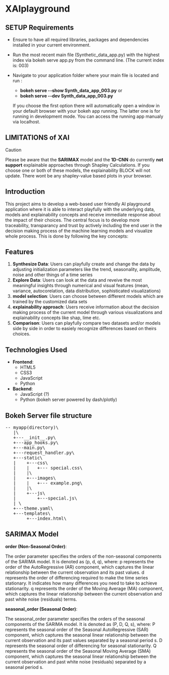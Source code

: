 # XAIplayground

## SETUP Requirements
- Ensure to have all required libraries, packages and dependencies installed in your current environment. 
- Run the most recent main file (Synthetic_data_app.py) with the highest index via bokeh serve app.py from the command line. (The current index is: 003)
- Navigate to your application folder where your main file is located and run :
  - **bokeh serve --show Synth_data_app_003.py** or 
  - **bokeh serve --dev Synth_data_app_003.py** 

  If you choose the first option there will automatically open a window in your default browser with your bokeh app running. The latter one is for running in development mode. You can access the running app manualy via localhost.

## LIMITATIONS of XAI
>[!CAUTION] 
> Please be aware that the **SARIMAX** model and the **1D-CNN** do currently **not support** explainable approaches through Shapley Calculations. If you choose one or both of these models, the explainability BLOCK will not update. There wont be any shapley-value based plots in your browser. 



## Introduction
This project aims to develop a web-based  user friendly AI playground application where it is able to interact playfully with the underlying data, models and explainability concepts and receive immediate response about the impact of their choices. The central focus is to develop more traceability, transparancy and trust by actively including the end user in the decision making process of the machine learning models and visualize whole process. This is done by following the key concepts: 

## Features
1. **Synthesize Data**: Users can playfully create and change the data by adjusting initialization parameters like the trend, seasonality, amplitude, noise and other things of a time series
2. **Explore Data**: Users can look at the data and reveive the most meaningful insights through numerical and visual features (mean, variance, autocorelation, data distribution, sophisticated visualizations)
3. **model selection**: Users can choose between different models which are trained by the customized data sets
4. **explainability approach**: Users receive information about the decision making process of the current model through various visualizations and explainability concepts like shap, lime etc.
5. **Comparison**: Users can playfully compare two datasets and/or models side by side in order to easiely recognize differences based on theirs choices.

## Technologies Used
- **Frontend**:
  - HTML5
  - CSS3
  - JavaScript
  - Python 
- **Backend**:
  - JavaScript (?)
  - Python (bokeh server powered by dash/plotly) 

## Bokeh Server file structure
<pre>
-- myapp(directory)\
   |\
   +---__init__.py\
   +---app_hooks.py\
   +---main.py\
   +---request_handler.py\
   +---static\
   |    +---css\
   |    |   +--- special.css\
   |    |\
   |    +---images\
   |    |   +--- example.png\
   |    |\
   |    +---js\
   |        +---special.js\
   | \
   +---theme.yaml\
   +---templates\
        +---index.html\
</pre>


## SARIMAX Model

**order (Non-Seasonal Order)**:

The order parameter specifies the orders of the non-seasonal components of the SARIMA model.
It is denoted as (p, d, q), where:
p represents the order of the AutoRegressive (AR) component, which captures the linear relationship between the current observation and its past values.
d represents the order of differencing required to make the time series stationary. It indicates how many differences you need to take to achieve stationarity.
q represents the order of the Moving Average (MA) component, which captures the linear relationship between the current observation and past white noise (residuals) terms.

**seasonal_order (Seasonal Order)**:

The seasonal_order parameter specifies the orders of the seasonal components of the SARIMA model.
It is denoted as (P, D, Q, s), where:
P represents the seasonal order of the Seasonal AutoRegressive (SAR) component, which captures the seasonal linear relationship between the current observation and its past values separated by a seasonal period s.
D represents the seasonal order of differencing for seasonal stationarity.
Q represents the seasonal order of the Seasonal Moving Average (SMA) component, which captures the seasonal linear relationship between the current observation and past white noise (residuals) separated by a seasonal period s.


